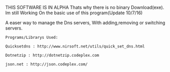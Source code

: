 THIS SOFTWARE IS IN ALPHA Thats why there is no binary Download(exe).  Im still Working On the basic use of this program(Update 10/7/16)



A easer way to manage the Dns servers, With adding,removing or switching servers.




~~~~~~~~~~~~~~~~~~~~~~~~~~~~~~~
Programs/Librarys Used:

Quicksetdns : http://www.nirsoft.net/utils/quick_set_dns.html

Dotnetzip : http://dotnetzip.codeplex.com

json.net : http://json.codeplex.com/


